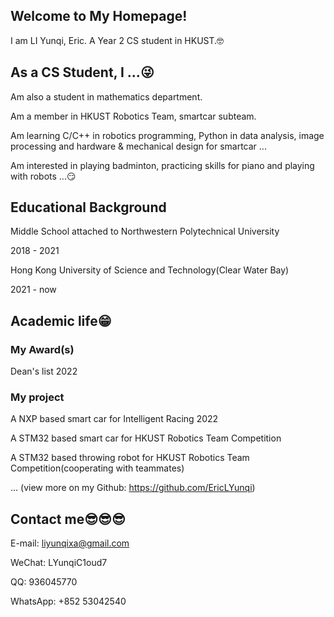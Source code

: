 ## Welcome to My Homepage!

I am LI Yunqi, Eric. A Year 2 CS student in HKUST.🤓

## As a CS Student, I ...😜

Am also a student in mathematics department.

Am a member in HKUST Robotics Team, smartcar subteam.

Am learning C/C++ in robotics programming, Python in data analysis, image processing and hardware & mechanical design for smartcar ...

Am interested in playing badminton, practicing skills for piano and playing with robots ...😏

## Educational Background 

Middle School attached to Northwestern Polytechnical University 

2018 - 2021

Hong Kong University of Science and Technology(Clear Water Bay) 

2021 - now

## Academic life😁

### My Award(s)

Dean's list 2022

### My project

A NXP based smart car for Intelligent Racing 2022

A STM32 based smart car for HKUST Robotics Team Competition 

A STM32 based throwing robot for HKUST Robotics Team Competition(cooperating with teammates)

... (view more on my Github: https://github.com/EricLYunqi)

## Contact me😎😎😎

E-mail: liyunqixa@gmail.com

WeChat: LYunqiC1oud7

QQ: 936045770

WhatsApp: +852 53042540

